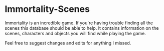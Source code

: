 # Immortality-Scenes
Immortality is an incredible game. If you're having trouble finding all the scenes this database should be able to help. It contains information on the scenes, characters and objects you will find while playing the game. 

Feel free to suggest changes and edits for anything I missed.
